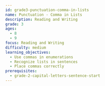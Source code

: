 ```yaml
---
id: grade3-punctuation-comma-in-lists
name: Punctuation - Comma in Lists
description: Reading and Writing
grade: 3
ages:
  - 8
  - 9
focus: Reading and Writing
difficulty: medium
learning_objectives:
  - Use commas in enumerations
  - Recognize lists in sentences
  - Place commas correctly
prerequisites:
  - grade-2-capital-letters-sentence-start
---
```


